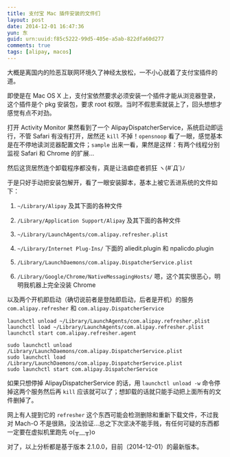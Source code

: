 ```yaml
---
title: 支付宝 Mac 插件安装的文件们
layout: post
date: 2014-12-01 16:47:36
yun: 东
guid: urn:uuid:f85c5222-99d5-405e-a5ab-822dfa60d277
comments: true
tags: [alipay, macos]
---
```


大概是离国内的险恶互联网环境久了神经太放松，一不小心就着了支付宝插件的道。

即使是在 Mac OS X 上，支付宝依然要求必须安装一个插件才能从浏览器登录，这个插件是个 pkg 安装包，要求 root 权限。当时不假思索就装上了，回头想想才感觉有点不对劲。

打开 Activity Monitor 果然看到了一个 AlipayDispatcherService，系统启动即运行，不管 Safari 有没有打开，居然还 `kill` 不掉！`opensnoop` 看了一眼，感觉基本是在不停地读浏览器配置文件；`sample` 出来一看，果然是这样：有两个线程分别监视 Safari 和 Chrome 的扩展…

然后这货居然连个卸载程序都没有，真是让洁癖症者抓狂 ヽ(#`Д´)ﾉ

于是只好手动把安装包解开，看了一眼安装脚本，基本上被它丢进系统的文件如下：

1. `~/Library/Alipay` 及其下面的各种文件

1. `/Library/Application Support/Alipay` 及其下面的各种文件

1. `~/Library/LaunchAgents/com.alipay.refresher.plist`

1. `~/Library/Internet Plug-Ins/` 下面的 aliedit.plugin 和 npalicdo.plugin

1. `/Library/LaunchDaemons/com.alipay.DispatcherService.plist`

1. `/Library/Google/Chrome/NativeMessagingHosts/` 嗯，这个其实很恶心，明明我机器上完全没装 Chrome

以及两个开机即启动（确切说前者是登陆即启动，后者是开机）的服务 `com.alipay.refresher` 和 `com.alipay.DispatcherService`


	launchctl unload ~/Library/LaunchAgents/com.alipay.refresher.plist
	launchctl load ~/Library/LaunchAgents/com.alipay.refresher.plist 
	launchctl start com.alipay.refresher.agent

	sudo launchctl unload /Library/LaunchDaemons/com.alipay.DispatcherService.plist
	sudo launchctl load /Library/LaunchDaemons/com.alipay.DispatcherService.plist
	sudo launchctl start com.alipay.DispatcherService

如果只想停掉 AlipayDispatcherService 的话，用 `launchctl unload -w` 命令停掉这两个服务然后再 `kill` 应该就可以了；想卸载的话就只能手动把上面所有的文件删掉了。

网上有人提到它的 `refresher` 这个东西可能会检测删除和重新下载文件，不过我对 Mach-O 不是很熟，没法验证…总之下次坚决不能手贱，有任何可疑的东西都一定要在虚拟机里跑先 o(╥﹏╥)o

对了，以上分析都是基于版本 2.1.0.0，目前（2014-12-01）的最新版本。
